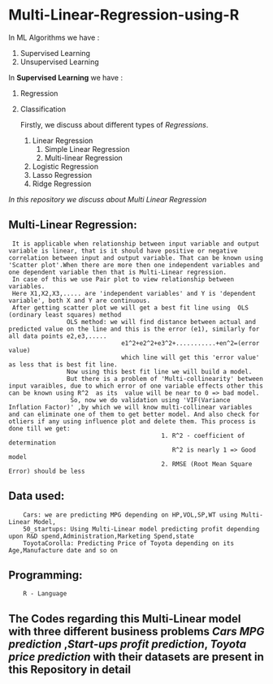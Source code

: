 # Multi-Linear-Regression-using-R

In ML Algorithms we have :
1. Supervised Learning
2. Unsupervised Learning


In **Supervised Learning** we have :
1. Regression
2. Classification

     Firstly, we discuss about different types of *Regressions*.
      1. Linear Regression
          1. Simple Linear Regression
          2. Multi-linear Regression
      2. Logistic Regression
      3. Lasso Regression 
      4. Ridge Regression
     
     
 *In this repository we discuss about Multi Linear Regression*
 
 ##  Multi-Linear Regression:
 
     It is applicable when relationship between input variable and output variable is linear, that is it should have positive or negative correlation between input and output variable. That can be known using 'Scatter plot'.When there are more then one independent variables and one dependent variable then that is Multi-Linear regression.
     In case of this we use Pair plot to view relationship between variables.
     Here X1,X2,X3,..... are 'independent variables' and Y is 'dependent variable', both X and Y are continuous.
     After getting scatter plot we will get a best fit line using  OLS (ordinary least squares) method 
                    OLS method: we will find distance between actual and predicted value on the line and this is the error (e1), similarly for all data points e2,e3,.....
                                   e1^2+e2^2+e3^2+...........+en^2=(error value)
                                   which line will get this 'error value' as less that is best fit line.
                    Now using this best fit line we will build a model.
                    But there is a problem of 'Multi-collinearity' between input varaibles, due to which error of one variable effects other this can be known using R^2  as its  value will be near to 0 => bad model.
                     So, now we do validation using 'VIF(Variance Inflation Factor)' ,by which we will know multi-collinear variables and can eliminate one of them to get better model. And also check for otliers if any using influence plot and delete them. This process is done till we get:
                                              1. R^2 - coefficient of determination
                                                 R^2 is nearly 1 => Good model
                                              2. RMSE (Root Mean Square Error) should be less 
                       
 
## Data used:
        Cars: we are predicting MPG depending on HP,VOL,SP,WT using Multi-Linear Model,
        50_startups: Using Multi-Linear model predicting profit depending upon R&D spend,Administration,Marketing Spend,state
        ToyotaCorolla: Predicting Price of Toyota depending on its Age,Manufacture date and so on
        
        
## Programming:
        R - Language
        
        
## **The Codes regarding this Multi-Linear model with three different business problems *Cars MPG prediction* ,*Start-ups profit prediction*, *Toyota price prediction* with their datasets are present in this Repository in detail**
